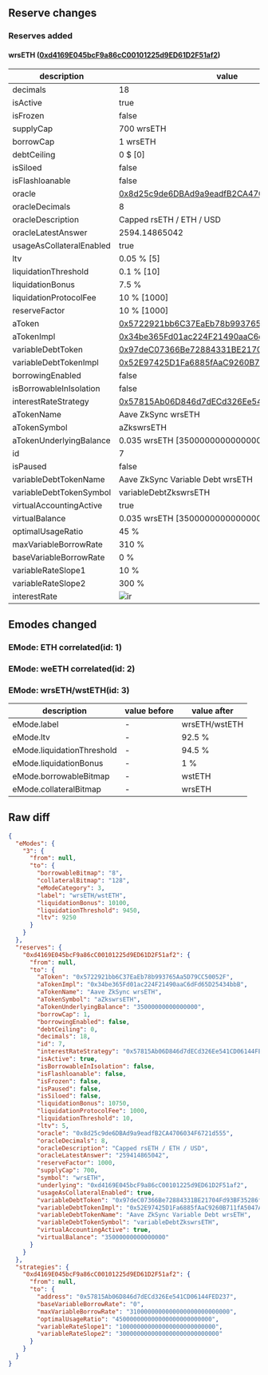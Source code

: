 ## Reserve changes

### Reserves added

#### wrsETH ([0xd4169E045bcF9a86cC00101225d9ED61D2F51af2](https://era.zksync.network//address/0xd4169E045bcF9a86cC00101225d9ED61D2F51af2))

| description | value |
| --- | --- |
| decimals | 18 |
| isActive | true |
| isFrozen | false |
| supplyCap | 700 wrsETH |
| borrowCap | 1 wrsETH |
| debtCeiling | 0 $ [0] |
| isSiloed | false |
| isFlashloanable | false |
| oracle | [0x8d25c9de6DBAd9a9eadfB2CA4706034F6721d555](https://era.zksync.network//address/0x8d25c9de6DBAd9a9eadfB2CA4706034F6721d555) |
| oracleDecimals | 8 |
| oracleDescription | Capped rsETH / ETH / USD |
| oracleLatestAnswer | 2594.14865042 |
| usageAsCollateralEnabled | true |
| ltv | 0.05 % [5] |
| liquidationThreshold | 0.1 % [10] |
| liquidationBonus | 7.5 % |
| liquidationProtocolFee | 10 % [1000] |
| reserveFactor | 10 % [1000] |
| aToken | [0x5722921bb6C37EaEb78b993765Aa5D79CC50052F](https://era.zksync.network//address/0x5722921bb6C37EaEb78b993765Aa5D79CC50052F) |
| aTokenImpl | [0x34be365Fd01ac224F21490aaC6dFd65D25434bbB](https://era.zksync.network//address/0x34be365Fd01ac224F21490aaC6dFd65D25434bbB) |
| variableDebtToken | [0x97deC07366Be72884331BE21704Fd93BF35286f9](https://era.zksync.network//address/0x97deC07366Be72884331BE21704Fd93BF35286f9) |
| variableDebtTokenImpl | [0x52E97425D1Fa6885fAaC9260B711fA5047A88d06](https://era.zksync.network//address/0x52E97425D1Fa6885fAaC9260B711fA5047A88d06) |
| borrowingEnabled | false |
| isBorrowableInIsolation | false |
| interestRateStrategy | [0x57815Ab06D846d7dECd326Ee541CD06144FED237](https://era.zksync.network//address/0x57815Ab06D846d7dECd326Ee541CD06144FED237) |
| aTokenName | Aave ZkSync wrsETH |
| aTokenSymbol | aZkswrsETH |
| aTokenUnderlyingBalance | 0.035 wrsETH [35000000000000000] |
| id | 7 |
| isPaused | false |
| variableDebtTokenName | Aave ZkSync Variable Debt wrsETH |
| variableDebtTokenSymbol | variableDebtZkswrsETH |
| virtualAccountingActive | true |
| virtualBalance | 0.035 wrsETH [35000000000000000] |
| optimalUsageRatio | 45 % |
| maxVariableBorrowRate | 310 % |
| baseVariableBorrowRate | 0 % |
| variableRateSlope1 | 10 % |
| variableRateSlope2 | 300 % |
| interestRate | ![ir](https://dash.onaave.com/api/static?variableRateSlope1=100000000000000000000000000&variableRateSlope2=3000000000000000000000000000&optimalUsageRatio=450000000000000000000000000&baseVariableBorrowRate=0&maxVariableBorrowRate=3100000000000000000000000000) |


## Emodes changed

### EMode: ETH correlated(id: 1)



### EMode: weETH correlated(id: 2)



### EMode: wrsETH/wstETH(id: 3)

| description | value before | value after |
| --- | --- | --- |
| eMode.label | - | wrsETH/wstETH |
| eMode.ltv | - | 92.5 % |
| eMode.liquidationThreshold | - | 94.5 % |
| eMode.liquidationBonus | - | 1 % |
| eMode.borrowableBitmap | - | wstETH |
| eMode.collateralBitmap | - | wrsETH |


## Raw diff

```json
{
  "eModes": {
    "3": {
      "from": null,
      "to": {
        "borrowableBitmap": "8",
        "collateralBitmap": "128",
        "eModeCategory": 3,
        "label": "wrsETH/wstETH",
        "liquidationBonus": 10100,
        "liquidationThreshold": 9450,
        "ltv": 9250
      }
    }
  },
  "reserves": {
    "0xd4169E045bcF9a86cC00101225d9ED61D2F51af2": {
      "from": null,
      "to": {
        "aToken": "0x5722921bb6C37EaEb78b993765Aa5D79CC50052F",
        "aTokenImpl": "0x34be365Fd01ac224F21490aaC6dFd65D25434bbB",
        "aTokenName": "Aave ZkSync wrsETH",
        "aTokenSymbol": "aZkswrsETH",
        "aTokenUnderlyingBalance": "35000000000000000",
        "borrowCap": 1,
        "borrowingEnabled": false,
        "debtCeiling": 0,
        "decimals": 18,
        "id": 7,
        "interestRateStrategy": "0x57815Ab06D846d7dECd326Ee541CD06144FED237",
        "isActive": true,
        "isBorrowableInIsolation": false,
        "isFlashloanable": false,
        "isFrozen": false,
        "isPaused": false,
        "isSiloed": false,
        "liquidationBonus": 10750,
        "liquidationProtocolFee": 1000,
        "liquidationThreshold": 10,
        "ltv": 5,
        "oracle": "0x8d25c9de6DBAd9a9eadfB2CA4706034F6721d555",
        "oracleDecimals": 8,
        "oracleDescription": "Capped rsETH / ETH / USD",
        "oracleLatestAnswer": "259414865042",
        "reserveFactor": 1000,
        "supplyCap": 700,
        "symbol": "wrsETH",
        "underlying": "0xd4169E045bcF9a86cC00101225d9ED61D2F51af2",
        "usageAsCollateralEnabled": true,
        "variableDebtToken": "0x97deC07366Be72884331BE21704Fd93BF35286f9",
        "variableDebtTokenImpl": "0x52E97425D1Fa6885fAaC9260B711fA5047A88d06",
        "variableDebtTokenName": "Aave ZkSync Variable Debt wrsETH",
        "variableDebtTokenSymbol": "variableDebtZkswrsETH",
        "virtualAccountingActive": true,
        "virtualBalance": "35000000000000000"
      }
    }
  },
  "strategies": {
    "0xd4169E045bcF9a86cC00101225d9ED61D2F51af2": {
      "from": null,
      "to": {
        "address": "0x57815Ab06D846d7dECd326Ee541CD06144FED237",
        "baseVariableBorrowRate": "0",
        "maxVariableBorrowRate": "3100000000000000000000000000",
        "optimalUsageRatio": "450000000000000000000000000",
        "variableRateSlope1": "100000000000000000000000000",
        "variableRateSlope2": "3000000000000000000000000000"
      }
    }
  }
}
```